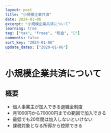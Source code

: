 ```yaml
---
layout: post
title: "小規模企業共済"
date: 2024-01-06
excerpt: "小規模企業共済について"
learning: true
tag: ["tax", "freee", "税金", "💸"]
comments: false
sort_key: "2024-01-06"
update_dates: ["2020-01-06"]
---
```


# 小規模企業共済について

## 概要
 - 個人事業主が加入できる退職金制度
 - 月1000円から70000円までの範囲で加入できる
 - 最低でも20年間は加入しないといけない
 - 課税対象となる所得から控除できる
